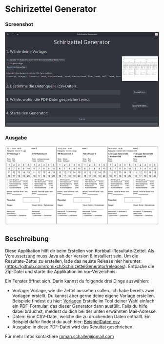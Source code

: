 # Schirizettel Generator

### Screenshot
![Screenshot](Screenshot.png)

### Ausgabe

![Ausgabe](ZettelExample.png)

## Beschreibung

Diese Applikation hilft dir beim Erstellen von Korbball-Resultate-Zettel.
Als Voraussetzung muss Java ab der Version 8 installiert sein. Um die
Resultate-Zettel zu erstellen, lade das neuste Release hier herunter:
(https://github.com/romixch/SchirizettelGenerator/releases).
Entpacke die Zip-Datei und starte die Applikation im `bin`-Verzeichnis.

Ein Fenster öffnet sich. Darin kannst du folgende drei Dinge
auswählen:

- Vorlage:  Vorlage, wie die Zettel aussehen sollen. Ich habe bereits zwei Vorlagen erstellt. 
  Du kannst aber gerne deine eigene Vorlage erstellen. Beispiele findest du hier:
  [Vorlagen](https://github.com/romixch/SchirizettelGenerator/raw/master/src/main/resources/)
  Erstelle im Tool deiner Wahl einfach ein PDF-Formular, das dieser Generator dann ausfüllt. 
  Falls du hilfe dabei brauchst, meldest du dich bei der unten erwähnten Mail-Adresse.
- Daten:   Eine CSV-Datei, welche die zu druckenden Daten enthällt. Ein Beispiel dafür findest du auch hier:
  [BeispielDaten.csv](https://github.com/romixch/SchirizettelGenerator/raw/master/BeispielDaten.csv)
- Ausgabe: in diese PDF-Datei wird das Resultat geschrieben.

Für mehr Infos kontaktiere roman.schaller@gmail.com